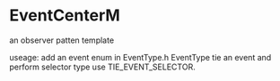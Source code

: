 # EventCenterM
an observer patten template 

useage:
 add an event enum in EventType.h EventType
 tie an event and perform selector type use TIE_EVENT_SELECTOR.

